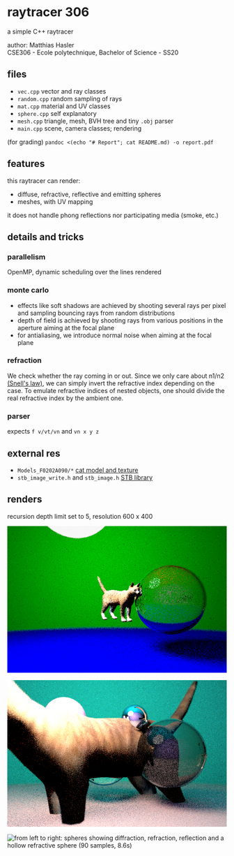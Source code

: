 # raytracer 306
a simple C++ raytracer  

author: Matthias Hasler  
CSE306 - Ecole polytechnique, Bachelor of Science - SS20  

## files
- `vec.cpp` vector and ray classes
- `random.cpp` random sampling of rays
- `mat.cpp` material and UV classes
- `sphere.cpp` self explanatory
- `mesh.cpp` triangle, mesh, BVH tree and tiny `.obj` parser
- `main.cpp` scene, camera classes; rendering

(for grading)
`pandoc <(echo "# Report"; cat README.md) -o report.pdf`

## features
this raytracer can render:

- diffuse, refractive, reflective and emitting spheres
- meshes, with UV mapping

it does not handle phong reflections nor participating media (smoke, etc.)

## details and tricks
### parallelism
OpenMP, dynamic scheduling over the lines rendered

### monte carlo
- effects like soft shadows are achieved by shooting
several rays per pixel and sampling bouncing rays from random distributions
- depth of field is achieved by shooting rays from various positions
in the aperture aiming at the focal plane
- for antialiasing, we introduce normal noise when aiming at the focal plane

### refraction
We check whether the ray coming in or out.
Since we only care about n1/n2
[(Snell's law)](https://en.wikipedia.org/wiki/Snell%27s_law),
we can simply invert the refractive index depending on the case.
To emulate refractive indices of nested objects,
one should divide the real refractive index
by the ambient one.

### parser
expects `f v/vt/vn` and `vn x y z`

## external res
- `Models_F0202A090/*`
[cat model and texture](http://www.cadnav.com/3d-models/model-47556.html)
- `stb_image_write.h` and `stb_image.h`
[STB library](https://github.com/nothings/stb)

## renders
recursion depth limit set to 5, resolution 600 x 400

![little cat and hollow sphere (5 samples)](renders/cat2.png)

![big boi (20 samples. 2m53s)](renders/bigg.png)

![from left to right: spheres showing diffraction, refraction, reflection and
a hollow refractive sphere (90 samples, 8.6s)](renders/balls.png)
